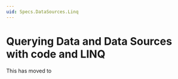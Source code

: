 ```yaml
---
uid: Specs.DataSources.Linq
---
```

# Querying Data and Data Sources with code and LINQ

This has moved to [](xref:NetCode.Data.Linq)